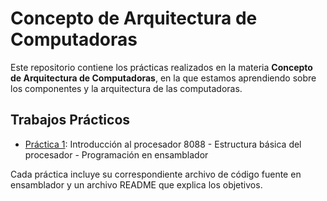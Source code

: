 # Concepto de Arquitectura de Computadoras

Este repositorio contiene los prácticas realizados en la materia **Concepto de Arquitectura de Computadoras**, en la que estamos aprendiendo sobre los componentes y la arquitectura de las computadoras.

## Trabajos Prácticos

- [Práctica 1](Practica1/): Introducción al procesador 8088 - Estructura básica del procesador - Programación en ensamblador

Cada práctica incluye su correspondiente archivo de código fuente en ensamblador y un archivo README que explica los objetivos.

